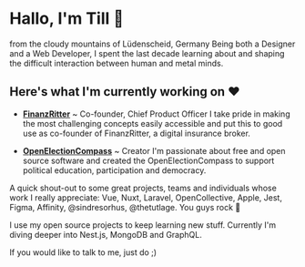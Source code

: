 # Hallo, I'm Till 👋
from the cloudy mountains of Lüden­scheid, Germany
Being both a Designer and a Web Developer, I spent the last decade learning about and shaping the difficult interaction between human and metal minds.

## Here's what I'm currently working on :heart:

- [**FinanzRitter**](https://finanzritter.com) ~ Co-founder, Chief Product Officer
  I take pride in making the most challenging concepts easily accessible and put this to good use as co-founder of FinanzRitter, a digital insurance broker.

- [**OpenElectionCompass**](https://open-election-compass.com) ~ Creator
  I'm passionate about free and open source software and created the Open­Election­Compass to support political education, participation and democracy.

A quick shout-out to some great projects, teams and individuals whose work I really appreciate: Vue, Nuxt, Laravel, OpenCollective, Apple, Jest, Figma, Affinity, @sindresorhus, @thetutlage. You guys rock :metal:

I use my open source projects to keep learning new stuff. Currently I'm diving deeper into Nest.js, MongoDB and GraphQL.

If you would like to talk to me, just do ;)
